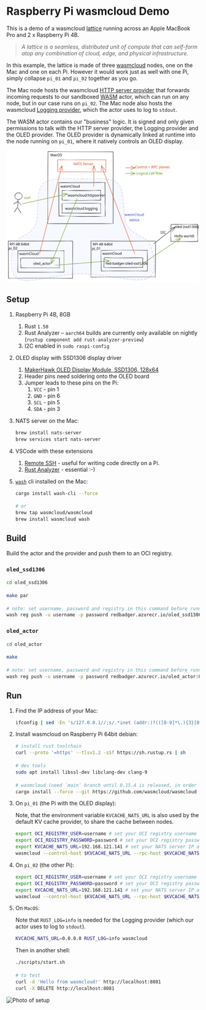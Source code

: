 # Raspberry Pi wasmcloud Demo

This is a demo of a wasmcloud [lattice](https://www.wasmcloud.dev/reference/lattice) running across an Apple MacBook Pro and 2 x Raspberry Pi 4B.

> _A lattice is a seamless, distributed unit of compute that can self-form atop any combination of cloud, edge, and physical infrastructure._

In this example, the lattice is made of three [wasmcloud](https://wasmcloud.dev/) nodes, one on the Mac and one on each Pi. However it would work just as well with one Pi, simply collapse `pi_01` and `pi_02` together as you go.

The Mac node hosts the wasmcloud [HTTP server provider](https://github.com/wasmCloud/capability-providers) that forwards incoming requests to our sandboxed [WASM](https://webassembly.org/) actor, which can run on any node, but in our case runs on `pi_02`. The Mac node also hosts the wasmcloud [Logging provider](https://github.com/wasmCloud/capability-providers), which the actor uses to log to `stdout`.

The WASM actor contains our "business" logic. It is signed and only given permissions to talk with the HTTP server provider, the Logging provider and the OLED provider. The OLED provider is dynamically linked at runtime into the node running on `pi_01`, where it natively controls an OLED display.

![wasmcloud lattice across Mac and Pi](./docs/wasmcloud-lattice.svg)

## Setup

1. Raspberry Pi 4B, 8GB

   1. Rust `1.50`
   2. Rust Analyzer – `aarch64` builds are currently only available on nightly (`rustup component add rust-analyzer-preview`)
   3. I2C enabled in `sudo raspi-config`

2. OLED display with SSD1306 display driver

   1. [MakerHawk OLED Display Module, SSD1306, 128x64](https://smile.amazon.co.uk/gp/product/B0777HHQDT)
   2. Header pins need soldering onto the OLED board
   3. Jumper leads to these pins on the Pi:
      1. `VCC` - pin 1
      2. `GND` - pin 6
      3. `SCL` - pin 5
      4. `SDA` - pin 3

3. NATS server on the Mac:

   ```sh
   brew install nats-server
   brew services start nats-server
   ```

4. VSCode with these extensions

   1. [Remote SSH](https://code.visualstudio.com/docs/remote/ssh) - useful for writing code directly on a Pi.
   2. [Rust Analyzer](https://marketplace.visualstudio.com/items?itemName=matklad.rust-analyzer) - essential :-)

5. [`wash`](https://github.com/wascc/wash) cli installed on the Mac:

   ```sh
   cargo install wash-cli --force

   # or
   brew tap wasmcloud/wasmcloud
   brew install wasmcloud wash
   ```

## Build

Build the actor and the provider and push them to an OCI registry.

### `oled_ssd1306`

```sh
cd oled_ssd1306

make par

# note: set username, password and registry in this command before running
wash reg push -u username -p password redbadger.azurecr.io/oled_ssd1306_provider:0.0.1 target/aarch64-unknown-linux-gnu/release/oled-ssd1306-provider.par.gz
```

### `oled_actor`

```sh
cd oled_actor

make

# note: set username, password and registry in this command before running
wash reg push -u username -p password redbadger.azurecr.io/oled_actor:0.0.1 ./target/wasm32-unknown-unknown/release/oled_actor_s.wasm
```

## Run

1. Find the IP address of your Mac:

   ```sh
   ifconfig | sed -En 's/127.0.0.1//;s/.*inet (addr:)?(([0-9]*\.){3}[0-9]*).*/\2/p'
   ```

2. Install wasmcloud on Raspberry Pi 64bit debian:

   ```bash
   # install rust toolchain
   curl --proto '=https' --tlsv1.2 -sSf https://sh.rustup.rs | sh

   # dev tools
   sudo apt install libssl-dev libclang-dev clang-9

   # wasmcloud (need `main` branch until 0.15.4 is released, in order to use `--label`)
   cargo install --force --git https://github.com/wasmcloud/wasmcloud --branch=main wasmcloud
   ```

3. On `pi_01` (the Pi with the OLED display):

   Note, that the environment variable `KVCACHE_NATS_URL` is also used by the default KV cache provider, to share the cache between nodes.

   ```sh
   export OCI_REGISTRY_USER=username # set your OCI registry username
   export OCI_REGISTRY_PASSWORD=password # set your OCI registry password
   export KVCACHE_NATS_URL=192.168.121.141 # set your NATS server IP address from step 1
   wasmcloud --control-host $KVCACHE_NATS_URL --rpc-host $KVCACHE_NATS_URL --allow-live-updates --label name=pi-01
   ```

4. On `pi_02` (the other Pi):

   ```sh
   export OCI_REGISTRY_USER=username # set your OCI registry username
   export OCI_REGISTRY_PASSWORD=password # set your OCI registry password
   export KVCACHE_NATS_URL=192.168.121.141 # set your NATS server IP address from step 1
   wasmcloud --control-host $KVCACHE_NATS_URL --rpc-host $KVCACHE_NATS_URL --allow-live-updates --label name=pi-02
   ```

5. On `MacOS`:

   Note that `RUST_LOG=info` is needed for the Logging provider (which our actor uses to log to `stdout`).

   ```sh
   KVCACHE_NATS_URL=0.0.0.0 RUST_LOG=info wasmcloud
   ```

   Then in another shell:

   ```sh
   ./scripts/start.sh

   # to test
   curl -d 'Hello from wasmcloud!' http://localhost:8081
   curl -X DELETE http://localhost:8081
   ```

![Photo of setup](docs/wasmcloud.jpg)
